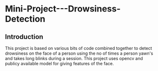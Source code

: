 # Mini-Project---Drowsiness-Detection

## Introduction
This project is based on various bits of code combined together to detect drowsiness on the face of a person using the no of times a person yawn's and takes long blinks during a session. 
This project uses opencv and publicy available model for giving features of the face.



